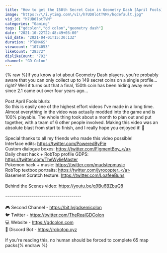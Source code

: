 ```yaml
---
title: "How to get the 150th Secret Coin in Geometry Dash [April Fools]"
image: "https:\/\/i.ytimg.com\/vi\/h7UD0lotTVM\/hqdefault.jpg"
vid_id: "h7UD0lotTVM"
categories: "Gaming"
tags: ["gdcolon","gd colon","geometry dash"]
date: "2021-10-22T22:48:49+03:00"
vid_date: "2021-04-01T15:30:13Z"
duration: "PT8M46S"
viewcount: "1074053"
likeCount: "28372"
dislikeCount: "792"
channel: "GD Colon"
---
```

{% raw %}If you know a lot about Geometry Dash players, you're probably aware that you can only collect up to 149 secret coins on a single profile... right? Well it turns out that a final, 150th coin has been hiding away ever since 2.1 came out over four years ago...<br /><br />Post April Fools blurb:<br />So this is easily one of the highest effort videos I've made in a long time. Almost everything in the video was actually modded into the game and is 100% playable. The whole thing took about a month to plan out and put together, with a team of 6 other people involved. Making this video was an absolute blast from start to finish, and I really hope you enjoyed it! 🧡<br /><br />Special thanks to all my friends who made this video possible!<br />Interface edits: <a rel="nofollow" target="blank" href="https://twitter.com/PoweredByPie">https://twitter.com/PoweredByPie</a><br />Custom dialogue boxes: <a rel="nofollow" target="blank" href="https://twitter.com/FigmentBoy_">https://twitter.com/FigmentBoy_</a><br />Daily chest hack + RobTop profile GDPS: <a rel="nofollow" target="blank" href="https://twitter.com/TheWylieMaster">https://twitter.com/TheWylieMaster</a><br />Pokemon hack + music: <a rel="nofollow" target="blank" href="https://twitter.com/mudstepmusic">https://twitter.com/mudstepmusic</a><br />RobTop textbox portraits:  <a rel="nofollow" target="blank" href="https://twitter.com/jyrocopter_">https://twitter.com/jyrocopter_</a><br />Basement Scratch texture: <a rel="nofollow" target="blank" href="https://twitter.com/LoafeeBuns">https://twitter.com/LoafeeBuns</a><br /><br />Behind the Scenes video: <a rel="nofollow" target="blank" href="https://youtu.be/q9Bu6BZbuQ8">https://youtu.be/q9Bu6BZbuQ8</a><br /><br />--------------------------------------<br /><br />🎮 Second Channel - <a rel="nofollow" target="blank" href="https://bit.ly/gdsemicolon">https://bit.ly/gdsemicolon</a><br />🐦 Twitter - <a rel="nofollow" target="blank" href="https://twitter.com/TheRealGDColon">https://twitter.com/TheRealGDColon</a><br />💻 Website - <a rel="nofollow" target="blank" href="https://gdcolon.com">https://gdcolon.com</a><br />🤖 Discord Bot - <a rel="nofollow" target="blank" href="https://robotop.xyz">https://robotop.xyz</a><br /><br />If you're reading this, no human should be forced to complete 65 map packs{% endraw %}
